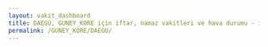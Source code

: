 ```yaml
---
layout: vakit_dashboard
title: DAEGU, GUNEY_KORE için iftar, namaz vakitleri ve hava durumu - ilçe/eyalet seç
permalink: /GUNEY_KORE/DAEGU/
---
```


<script type="text/javascript">
  var GLOBAL_COUNTRY = 'GUNEY_KORE';
  var GLOBAL_CITY = 'DAEGU';
  var GLOBAL_STATE = '';
  var lat = 72;
  var lon = 21;
</script>
